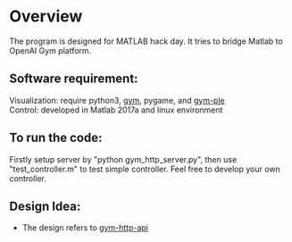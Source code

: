 # Overview <br />

The program is designed for MATLAB hack day. It tries to bridge Matlab to OpenAI Gym platform. <br />

## Software requirement: <br />

Visualization: require python3, [gym](https://github.com/openai/gym), pygame, and [gym-ple](https://github.com/lusob/gym-ple) <br />
Control: developed in Matlab 2017a and linux environment <br />

## To run the code: <br />

Firstly setup server by "python gym_http_server.py", then use "test_controller.m" to test simple controller. Feel free to develop your own controller. <br />

## Design Idea: <br />
- The design refers to [gym-http-api](https://github.com/openai/gym-http-api) <br />
